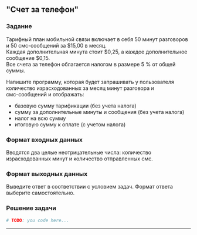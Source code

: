 ## "Счет за телефон"

### Задание

Тарифный план мобильной связи включает в себя 50 минут разговоров и 50 смс-сообщений за $15,00 в месяц. \
Каждая дополнительная минута стоит $0,25, а каждое дополнительное сообщение $0,15. \
Все счета за телефон облагается налогом в размере 5 % от общей суммы.

Напишите программу, которая будет запрашивать у пользователя количество израсходованных за месяц минут разговора и \
смс-сообщений и отображать:
- базовую сумму тарификации (без учета налога)
- сумму за дополнительные минуты и сообщения (без учета налога)
- налог на всю сумму
- итоговую сумму к оплате (с учетом налога) 

### Формат входных данных

Вводятся два целые неотрицательные числа: количество израсходованных минут и количество отправленных смс.

### Формат выходных данных

Выведите ответ в соответствии с условием задач. Формат ответа выберите самостоятельно.

### Решение задачи

```python
# TODO: you code here...
```

---
